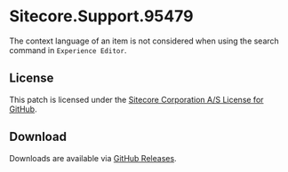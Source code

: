 # Sitecore.Support.95479
The context language of an item is not considered when using the search command in `Experience Editor`.

## License  
This patch is licensed under the [Sitecore Corporation A/S License for GitHub](https://github.com/sitecoresupport/Sitecore.Support.95479/blob/master/LICENSE).  

## Download  
Downloads are available via [GitHub Releases](https://github.com/sitecoresupport/Sitecore.Support.95479/releases).  
